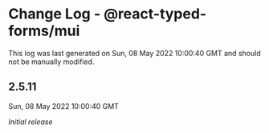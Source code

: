# Change Log - @react-typed-forms/mui

This log was last generated on Sun, 08 May 2022 10:00:40 GMT and should not be manually modified.

## 2.5.11
Sun, 08 May 2022 10:00:40 GMT

_Initial release_

